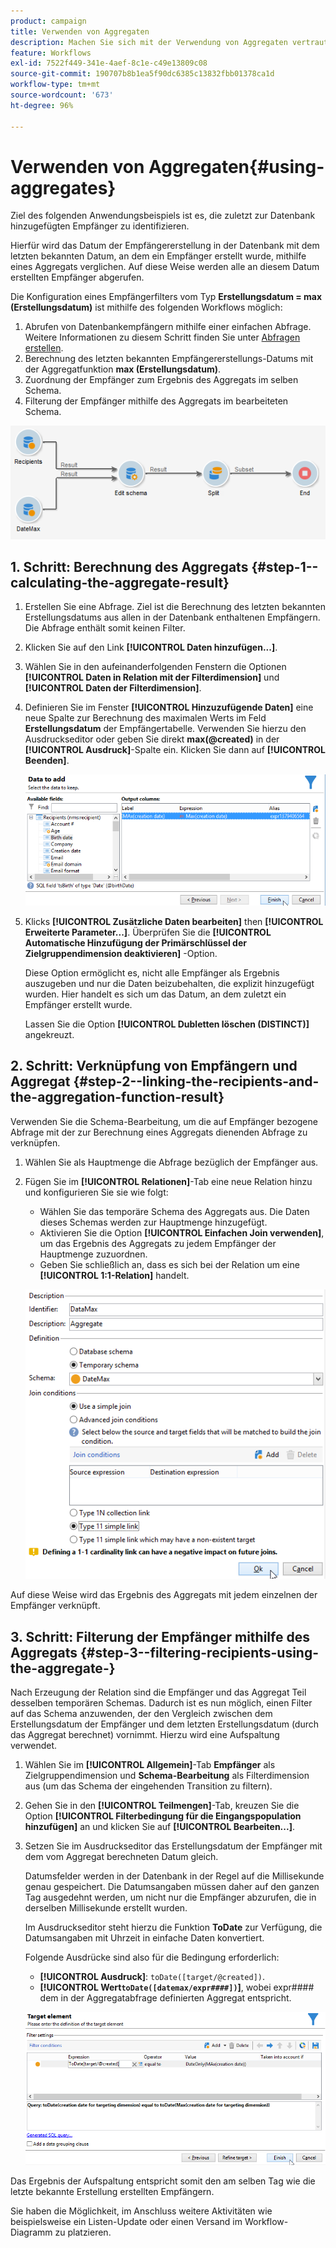 ```yaml
---
product: campaign
title: Verwenden von Aggregaten
description: Machen Sie sich mit der Verwendung von Aggregaten vertraut
feature: Workflows
exl-id: 7522f449-341e-4aef-8c1e-c49e13809c08
source-git-commit: 190707b8b1ea5f90dc6385c13832fbb01378ca1d
workflow-type: tm+mt
source-wordcount: '673'
ht-degree: 96%

---
```


# Verwenden von Aggregaten{#using-aggregates}



Ziel des folgenden Anwendungsbeispiels ist es, die zuletzt zur Datenbank hinzugefügten Empfänger zu identifizieren.

Hierfür wird das Datum der Empfängererstellung in der Datenbank mit dem letzten bekannten Datum, an dem ein Empfänger erstellt wurde, mithilfe eines Aggregats verglichen. Auf diese Weise werden alle an diesem Datum erstellten Empfänger abgerufen.

Die Konfiguration eines Empfängerfilters vom Typ **Erstellungsdatum = max (Erstellungsdatum)** ist mithilfe des folgenden Workflows möglich:

1. Abrufen von Datenbankempfängern mithilfe einer einfachen Abfrage. Weitere Informationen zu diesem Schritt finden Sie unter [Abfragen erstellen](query.md#creating-a-query).
1. Berechnung des letzten bekannten Empfängererstellungs-Datums mit der Aggregatfunktion **max (Erstellungsdatum)**.
1. Zuordnung der Empfänger zum Ergebnis des Aggregats im selben Schema.
1. Filterung der Empfänger mithilfe des Aggregats im bearbeiteten Schema.

![](assets/datamanagement_usecase_1.png)

## 1. Schritt: Berechnung des Aggregats {#step-1--calculating-the-aggregate-result}

1. Erstellen Sie eine Abfrage. Ziel ist die Berechnung des letzten bekannten Erstellungsdatums aus allen in der Datenbank enthaltenen Empfängern. Die Abfrage enthält somit keinen Filter.
1. Klicken Sie auf den Link **[!UICONTROL Daten hinzufügen...]**.
1. Wählen Sie in den aufeinanderfolgenden Fenstern die Optionen **[!UICONTROL Daten in Relation mit der Filterdimension]** und **[!UICONTROL Daten der Filterdimension]**.
1. Definieren Sie im Fenster **[!UICONTROL Hinzuzufügende Daten]** eine neue Spalte zur Berechnung des maximalen Werts im Feld **Erstellungsdatum** der Empfängertabelle. Verwenden Sie hierzu den Ausdruckseditor oder geben Sie direkt **max(@created)** in der **[!UICONTROL Ausdruck]**-Spalte ein. Klicken Sie dann auf **[!UICONTROL Beenden]**.

   ![](assets/datamanagement_usecase_2.png)

1. Klicks **[!UICONTROL Zusätzliche Daten bearbeiten]** then **[!UICONTROL Erweiterte Parameter...]**. Überprüfen Sie die **[!UICONTROL Automatische Hinzufügung der Primärschlüssel der Zielgruppendimension deaktivieren]** -Option.

   Diese Option ermöglicht es, nicht alle Empfänger als Ergebnis auszugeben und nur die Daten beizubehalten, die explizit hinzugefügt wurden. Hier handelt es sich um das Datum, an dem zuletzt ein Empfänger erstellt wurde.

   Lassen Sie die Option **[!UICONTROL Dubletten löschen (DISTINCT)]** angekreuzt.

## 2. Schritt: Verknüpfung von Empfängern und Aggregat {#step-2--linking-the-recipients-and-the-aggregation-function-result}

Verwenden Sie die Schema-Bearbeitung, um die auf Empfänger bezogene Abfrage mit der zur Berechnung eines Aggregats dienenden Abfrage zu verknüpfen.

1. Wählen Sie als Hauptmenge die Abfrage bezüglich der Empfänger aus.
1. Fügen Sie im **[!UICONTROL Relationen]**-Tab eine neue Relation hinzu und konfigurieren Sie sie wie folgt:

   * Wählen Sie das temporäre Schema des Aggregats aus. Die Daten dieses Schemas werden zur Hauptmenge hinzugefügt.
   * Aktivieren Sie die Option **[!UICONTROL Einfachen Join verwenden]**, um das Ergebnis des Aggregats zu jedem Empfänger der Hauptmenge zuzuordnen.
   * Geben Sie schließlich an, dass es sich bei der Relation um eine **[!UICONTROL 1:1-Relation]** handelt.

   ![](assets/datamanagement_usecase_3.png)

Auf diese Weise wird das Ergebnis des Aggregats mit jedem einzelnen der Empfänger verknüpft.

## 3. Schritt: Filterung der Empfänger mithilfe des Aggregats  {#step-3--filtering-recipients-using-the-aggregate-}

Nach Erzeugung der Relation sind die Empfänger und das Aggregat Teil desselben temporären Schemas. Dadurch ist es nun möglich, einen Filter auf das Schema anzuwenden, der den Vergleich zwischen dem Erstellungsdatum der Empfänger und dem letzten Erstellungsdatum (durch das Aggregat berechnet) vornimmt. Hierzu wird eine Aufspaltung verwendet.

1. Wählen Sie im **[!UICONTROL Allgemein]**-Tab **Empfänger** als Zielgruppendimension und **Schema-Bearbeitung** als Filterdimension aus (um das Schema der eingehenden Transition zu filtern).
1. Gehen Sie in den **[!UICONTROL Teilmengen]**-Tab, kreuzen Sie die Option **[!UICONTROL Filterbedingung für die Eingangspopulation hinzufügen]** an und klicken Sie auf **[!UICONTROL Bearbeiten...]**.
1. Setzen Sie im Ausdruckseditor das Erstellungsdatum der Empfänger mit dem vom Aggregat berechneten Datum gleich.

   Datumsfelder werden in der Datenbank in der Regel auf die Millisekunde genau gespeichert. Die Datumsangaben müssen daher auf den ganzen Tag ausgedehnt werden, um nicht nur die Empfänger abzurufen, die in derselben Millisekunde erstellt wurden.

   Im Ausdruckseditor steht hierzu die Funktion **ToDate** zur Verfügung, die Datumsangaben mit Uhrzeit in einfache Daten konvertiert.

   Folgende Ausdrücke sind also für die Bedingung erforderlich:

   * **[!UICONTROL Ausdruck]**: `toDate([target/@created])`.
   * **[!UICONTROL Wert`toDate([datemax/expr####])`]**, wobei expr#### dem in der Aggregatabfrage definierten Aggregat entspricht.

   ![](assets/datamanagement_usecase_4.png)

Das Ergebnis der Aufspaltung entspricht somit den am selben Tag wie die letzte bekannte Erstellung erstellten Empfängern.

Sie haben die Möglichkeit, im Anschluss weitere Aktivitäten wie beispielsweise ein Listen-Update oder einen Versand im Workflow-Diagramm zu platzieren.
